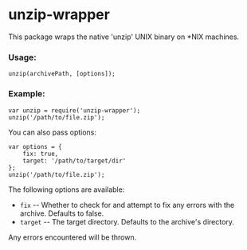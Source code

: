unzip-wrapper
=============
This package wraps the native 'unzip' UNIX binary on *NIX machines.

### Usage:

```
unzip(archivePath, [options]);
```

### Example:

```
var unzip = require('unzip-wrapper');
unzip('/path/to/file.zip');
```

You can also pass options:

```
var options = {
    fix: true,
    target: '/path/to/target/dir'
};
unzip('/path/to/file.zip');
```

The following options are available:

* `fix` -- Whether to check for and attempt to fix any errors with the archive. Defaults to false.
* `target` -- The target directory. Defaults to the archive's directory.

Any errors encountered will be thrown.